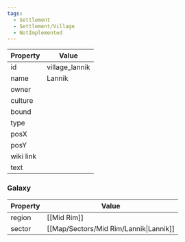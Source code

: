 ```yaml
---
tags:
  - Settlement
  - Settlement/Village
  - NotImplemented
---
```


| Property  | Value          |
| --------- | -------------- |
| id        | village_lannik |
| name      | Lannik         |
| owner     |                |
| culture   |                |
| bound     |                |
| type      |                |
| posX      |                |
| posY      |                |
| wiki link |                |
| text      |                |

### Galaxy
| Property | Value                                  |
| -------- | -------------------------------------- |
| region   | [[Mid Rim]]                            |
| sector   | [[Map/Sectors/Mid Rim/Lannik\|Lannik]] |
